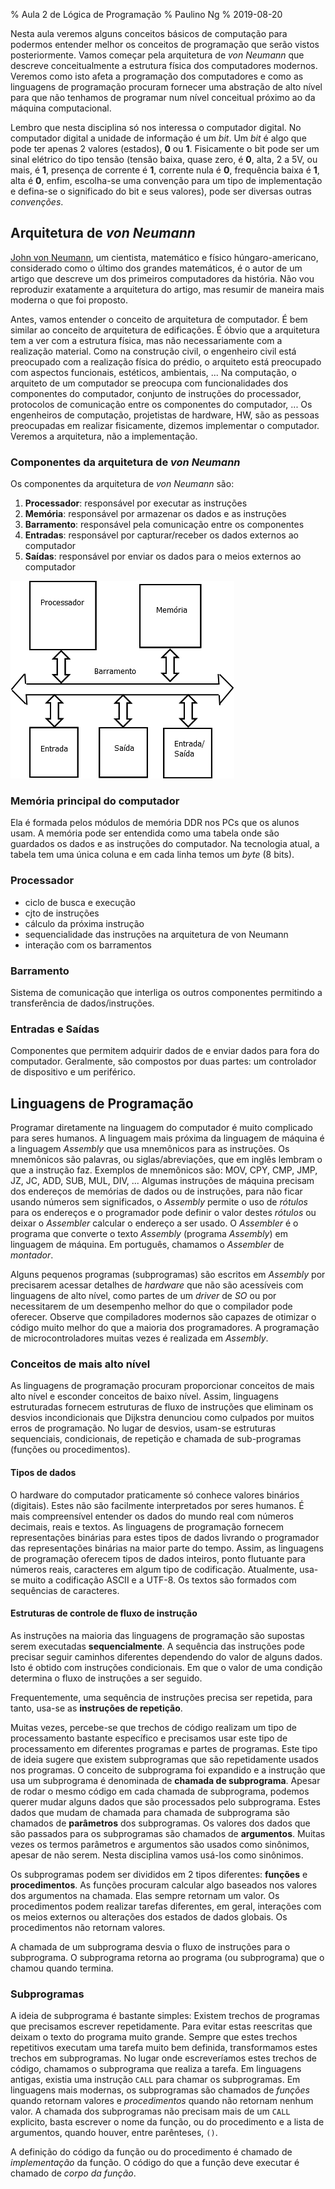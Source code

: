% Aula 2 de Lógica de Programação
% Paulino Ng
% 2019-08-20

Nesta aula veremos alguns conceitos básicos de computação para podermos
entender melhor os conceitos de programação que serão vistos posteriormente.
Vamos começar pela arquitetura de *von Neumann* que descreve conceitualmente
a estrutura física dos computadores modernos. Veremos como isto afeta a
programação dos computadores e como as linguagens de programação procuram
fornecer uma abstração de alto nível para que não tenhamos de programar
num nível conceitual próximo ao da máquina computacional.

Lembro que nesta disciplina só nos interessa o computador digital. No computador
digital a unidade de informação é um *bit*. Um *bit* é algo que pode ter
apenas 2 valores \(estados\), **0** ou **1**. Fisicamente o bit pode ser um
sinal elétrico do tipo tensão \(tensão baixa, quase zero, é **0**, alta, 2 a 5V,
  ou mais, é **1**, presença de corrente é **1**, corrente nula é **0**,
  frequência baixa é **1**, alta é **0**, enfim, escolha-se uma convenção para
  um tipo de implementação e defina-se  o significado do bit e seus valores\),
pode ser diversas outras *convenções*.

## Arquitetura de *von Neumann*

[John von Neumann](https://en.wikipedia.org/wiki/John_von_Neumann), um
cientista, matemático e físico húngaro-americano, considerado como o
último dos grandes matemáticos, é o autor de um artigo que descreve um dos
primeiros computadores da história. Não vou reproduzir exatamente a arquitetura
do artigo, mas resumir de maneira mais moderna o que foi proposto.

Antes, vamos entender o conceito de arquitetura de computador. É bem similar
ao conceito de arquitetura de edificações. É óbvio que a arquitetura tem
a ver com a estrutura física, mas não necessariamente com a realização
material. Como na construção civil, o engenheiro civil está preocupado com
a realização física do prédio, o arquiteto está preocupado com aspectos
funcionais, estéticos, ambientais, ... Na computação, o arquiteto de um
computador se preocupa com funcionalidades dos componentes do computador,
conjunto de instruções do processador, protocolos de comunicação entre os
componentes do computador, ... Os engenheiros de computação, projetistas de
hardware, HW, são as pessoas preocupadas em realizar fisicamente, dizemos
implementar o computador. Veremos a arquitetura, não a implementação.

### Componentes da arquitetura de *von Neumann*

Os componentes da arquitetura de *von Neumann* são:

1. **Processador**: responsável por executar as instruções
2. **Memória**: responsável por armazenar os dados e as instruções
3. **Barramento**: responsável pela comunicação entre os componentes
4. **Entradas**: responsável por capturar/receber os dados externos ao computador
5. **Saídas**: responsável por enviar os dados para o meios externos ao computador

![Arquitetura de um computador monoprocessador](monoprocessador.png)

### Memória principal do computador

Ela é formada pelos módulos de memória DDR nos PCs que os alunos usam.
A memória pode ser entendida como uma tabela onde são guardados os dados e as
instruções do computador. Na tecnologia atual, a tabela tem uma única coluna
e em cada linha temos um *byte* \(8 bits\).

### Processador

- ciclo de busca e execução
- cjto de instruções
- cálculo da próxima instrução
- sequencialidade das instruções na arquitetura de von Neumann
- interação com os barramentos

### Barramento

Sistema de comunicação que interliga os outros componentes permitindo a
transferência de dados/instruções.

### Entradas e Saídas

Componentes que permitem adquirir dados de e enviar dados para fora do
computador. Geralmente, são compostos por duas partes: um controlador
de dispositivo e um periférico.

## Linguagens de Programação

Programar diretamente na linguagem do computador é muito complicado para
seres humanos. A linguagem mais próxima da linguagem de máquina é a linguagem
*Assembly* que usa mnemônicos para as instruções. Os mnemônicos são palavras, ou
siglas/abreviações, que em inglês lembram o que a instrução faz. Exemplos de
mnemônicos são: MOV, CPY, CMP, JMP, JZ, JC, ADD, SUB, MUL, DIV, ...
Algumas instruções de máquina precisam dos endereços de memórias de dados ou de
instruções, para não ficar usando números sem significados, o *Assembly* permite
o uso de *rótulos* para os endereços e o programador pode definir o valor destes
*rótulos* ou deixar o *Assembler* calcular o endereço a ser usado. O *Assembler*
é o programa que converte o texto *Assembly* \(programa *Assembly*\) em
linguagem de máquina. Em português, chamamos o *Assembler* de *montador*.

Alguns pequenos programas \(subprogramas\) são escritos em *Assembly* por
precisarem acessar detalhes de *hardware* que não são acessíveis com linguagens
de alto nível, como partes de um *driver* de *SO* ou por necessitarem de
um desempenho melhor do que o compilador pode oferecer. Observe que compiladores
modernos são capazes de otimizar o código muito melhor do que a maioria dos
programadores. A programação de microcontroladores muitas vezes é realizada em
*Assembly*.

### Conceitos de mais alto nível

As linguagens de programação procuram proporcionar conceitos de mais alto nível
e esconder conceitos de baixo nível. Assim, linguagens estruturadas fornecem
estruturas de fluxo de instruções que eliminam os desvios incondicionais que
Dijkstra denunciou como culpados por muitos erros de programação. No lugar de
desvios, usam-se estruturas sequenciais, condicionais, de repetição e chamada
de sub-programas \(funções ou procedimentos\).

#### Tipos de dados

O hardware do computador praticamente só conhece valores binários \(digitais\).
Estes não são facilmente interpretados por seres humanos. É mais compreensível
entender os dados do mundo real com números decimais, reais e textos.
As linguagens de programação fornecem representações binárias para estes tipos
de dados livrando o programador das representações binárias na maior parte do
tempo. Assim, as linguagens de programação oferecem tipos de dados inteiros,
ponto flutuante para números reais, caracteres em algum tipo de codificação.
Atualmente, usa-se muito a codificação ASCII e a UTF-8. Os textos são formados
com sequências de caracteres.

#### Estruturas de controle de fluxo de instrução

As instruções na maioria das linguagens de programação são supostas serem
executadas **sequencialmente**. A sequência das instruções pode precisar
seguir caminhos diferentes dependendo do valor de alguns dados. Isto é obtido
com instruções condicionais. Em que o valor de uma condição determina o fluxo
de instruções a ser seguido.

Frequentemente, uma sequência de instruções precisa ser repetida, para tanto,
usa-se as **instruções de repetição**.

Muitas vezes, percebe-se que trechos de código realizam um tipo de processamento
bastante específico e precisamos usar este tipo de processamento em diferentes
programas e partes de programas. Este tipo de ideia sugere que existem
subprogramas que são repetidamente usados nos programas. O conceito de
subprograma foi expandido e a instrução que usa um subprograma é denominada
de **chamada de subprograma**. Apesar de rodar o mesmo código em cada chamada
de subprograma, podemos querer mudar alguns dados que são processados pelo
subprograma. Estes dados que mudam de chamada para chamada de subprograma são
chamados de **parâmetros** dos subprogramas. Os valores dos dados que são passados
para os subprogramas são chamados de **argumentos**. Muitas vezes os termos
parâmetros e argumentos são usados como sinônimos, apesar de não serem. Nesta
disciplina vamos usá-los como sinônimos.

Os subprogramas podem ser divididos em 2 tipos diferentes: **funções** e
**procedimentos**. As funções procuram calcular algo baseados nos valores dos
argumentos na chamada. Elas sempre retornam um valor. Os procedimentos podem
realizar tarefas diferentes, em geral, interações com os meios externos ou
alterações dos estados de dados globais. Os procedimentos não retornam valores.

A chamada de um subprograma desvia o fluxo de instruções para o subprograma. O
subprograma retorna ao programa \(ou subprograma\) que o chamou quando termina.

### Subprogramas

A ideia de subprograma é bastante simples: Existem trechos de programas que
precisamos escrever repetidamente. Para evitar estas reescritas que deixam
o texto do programa muito grande. Sempre que estes trechos repetitivos
executam uma tarefa muito bem definida, transformamos estes trechos em
subprogramas. No lugar onde escreveríamos estes trechos de código, chamamos
o subprograma que realiza a tarefa. Em linguagens antigas, existia uma
instrução `CALL` para chamar os subprogramas. Em linguagens mais modernas,
os subprogramas são chamados de *funções* quando retornam valores e
*procedimentos* quando não retornam nenhum valor. A chamada dos subprogramas
não precisam mais de um `CALL` explicito, basta escrever o nome da função, ou
do procedimento e a lista de argumentos, quando houver, entre parênteses, `()`.

A definição do código da função ou do procedimento é chamado de *implementação*
da função. O código do que a função deve executar é chamado de *corpo da função*.
